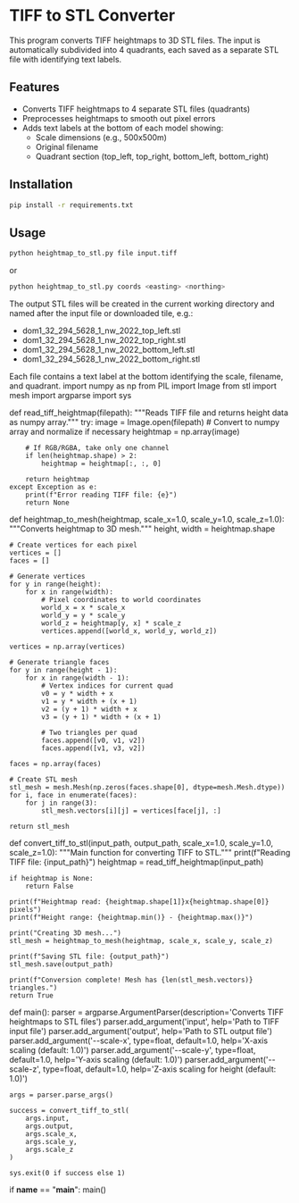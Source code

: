 # TIFF to STL Converter

This program converts TIFF heightmaps to 3D STL files. The input is automatically subdivided into 4 quadrants, each saved as a separate STL file with identifying text labels.

## Features

- Converts TIFF heightmaps to 4 separate STL files (quadrants)
- Preprocesses heightmaps to smooth out pixel errors
- Adds text labels at the bottom of each model showing:
  - Scale dimensions (e.g., 500x500m)
  - Original filename
  - Quadrant section (top_left, top_right, bottom_left, bottom_right)

## Installation

```bash
pip install -r requirements.txt
```

## Usage

```bash
python heightmap_to_stl.py file input.tiff
```
or
```bash
python heightmap_to_stl.py coords <easting> <northing>
```

The output STL files will be created in the current working directory and named after the input file or downloaded tile, e.g.:
- dom1_32_294_5628_1_nw_2022_top_left.stl
- dom1_32_294_5628_1_nw_2022_top_right.stl
- dom1_32_294_5628_1_nw_2022_bottom_left.stl
- dom1_32_294_5628_1_nw_2022_bottom_right.stl

Each file contains a text label at the bottom identifying the scale, filename, and quadrant.
import numpy as np
from PIL import Image
from stl import mesh
import argparse
import sys

def read_tiff_heightmap(filepath):
    """Reads TIFF file and returns height data as numpy array."""
    try:
        image = Image.open(filepath)
        # Convert to numpy array and normalize if necessary
        heightmap = np.array(image)
        
        # If RGB/RGBA, take only one channel
        if len(heightmap.shape) > 2:
            heightmap = heightmap[:, :, 0]
            
        return heightmap
    except Exception as e:
        print(f"Error reading TIFF file: {e}")
        return None

def heightmap_to_mesh(heightmap, scale_x=1.0, scale_y=1.0, scale_z=1.0):
    """Converts heightmap to 3D mesh."""
    height, width = heightmap.shape
    
    # Create vertices for each pixel
    vertices = []
    faces = []
    
    # Generate vertices
    for y in range(height):
        for x in range(width):
            # Pixel coordinates to world coordinates
            world_x = x * scale_x
            world_y = y * scale_y
            world_z = heightmap[y, x] * scale_z
            vertices.append([world_x, world_y, world_z])
    
    vertices = np.array(vertices)
    
    # Generate triangle faces
    for y in range(height - 1):
        for x in range(width - 1):
            # Vertex indices for current quad
            v0 = y * width + x
            v1 = y * width + (x + 1)
            v2 = (y + 1) * width + x
            v3 = (y + 1) * width + (x + 1)
            
            # Two triangles per quad
            faces.append([v0, v1, v2])
            faces.append([v1, v3, v2])
    
    faces = np.array(faces)
    
    # Create STL mesh
    stl_mesh = mesh.Mesh(np.zeros(faces.shape[0], dtype=mesh.Mesh.dtype))
    for i, face in enumerate(faces):
        for j in range(3):
            stl_mesh.vectors[i][j] = vertices[face[j], :]
    
    return stl_mesh

def convert_tiff_to_stl(input_path, output_path, scale_x=1.0, scale_y=1.0, scale_z=1.0):
    """Main function for converting TIFF to STL."""
    print(f"Reading TIFF file: {input_path}")
    heightmap = read_tiff_heightmap(input_path)
    
    if heightmap is None:
        return False
    
    print(f"Heightmap read: {heightmap.shape[1]}x{heightmap.shape[0]} pixels")
    print(f"Height range: {heightmap.min()} - {heightmap.max()}")
    
    print("Creating 3D mesh...")
    stl_mesh = heightmap_to_mesh(heightmap, scale_x, scale_y, scale_z)
    
    print(f"Saving STL file: {output_path}")
    stl_mesh.save(output_path)
    
    print(f"Conversion complete! Mesh has {len(stl_mesh.vectors)} triangles.")
    return True

def main():
    parser = argparse.ArgumentParser(description='Converts TIFF heightmaps to STL files')
    parser.add_argument('input', help='Path to TIFF input file')
    parser.add_argument('output', help='Path to STL output file')
    parser.add_argument('--scale-x', type=float, default=1.0, help='X-axis scaling (default: 1.0)')
    parser.add_argument('--scale-y', type=float, default=1.0, help='Y-axis scaling (default: 1.0)')
    parser.add_argument('--scale-z', type=float, default=1.0, help='Z-axis scaling for height (default: 1.0)')
    
    args = parser.parse_args()
    
    success = convert_tiff_to_stl(
        args.input, 
        args.output, 
        args.scale_x, 
        args.scale_y, 
        args.scale_z
    )
    
    sys.exit(0 if success else 1)

if __name__ == "__main__":
    main()
